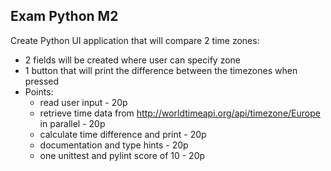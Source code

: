 ## Exam Python M2

Create Python UI application that will compare 2 time zones:
  * 2 fields will be created where user can specify zone
  * 1 button that will print the difference between the timezones when pressed
* Points:
  * read user input - 20p
  * retrieve time data from http://worldtimeapi.org/api/timezone/Europe<city> in parallel - 20p
  * calculate time difference and print - 20p
  * documentation and type hints - 20p
  * one unittest and pylint score of 10 - 20p
